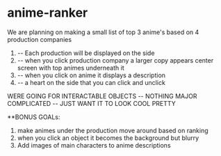 # anime-ranker

We are planning on making a small list of top 3 anime's based on 4 production companies 

1. -- Each production will be displayed on the side
2. -- when you click production company a larger copy appears center screen with top animes underneath it
3. -- when you click on anime it displays a description
4. -- a heart on the side that you can click and unclick



WERE GOING FOR INTERACTABLE OBJECTS -- NOTHING MAJOR COMPLICATED -- JUST WANT IT TO LOOK COOL PRETTY




**BONUS GOALs:
1. make animes under the production move around based on ranking
2. when you click an object it becomes the background but blurry
3. Add images of main characters to anime descriptions
